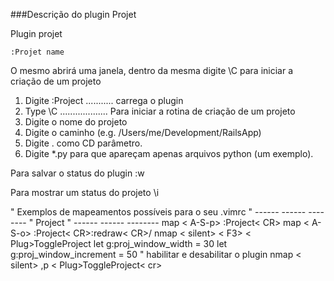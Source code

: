###Descrição do plugin Projet

 Plugin projet
 
    :Projet name
    
O mesmo abrirá uma janela, dentro da mesma digite \C para iniciar a criação de um projeto

   1. Digite :Project ........... carrega o plugin
   2. Type \C ................... Para iniciar a rotina de criação de um projeto
   3. Digite o nome do projeto
   4. Digite o caminho (e.g. /Users/me/Development/RailsApp)
   5. Digite . como CD parâmetro.
   6. Digite *.py para que apareçam apenas arquivos python (um exemplo). 
   
   Para salvar o status do plugin :w

   Para mostrar um status do projeto \i

  " Exemplos de mapeamentos possíveis para o seu .vimrc
  "  ------ ------ --------
  " Project
  "  ------ ------ --------
  map < A-S-p> :Project< CR>
  map < A-S-o> :Project< CR>:redraw< CR>/
  nmap < silent> < F3> < Plug>ToggleProject
  let g:proj_window_width = 30
  let g:proj_window_increment = 50
  " habilitar e desabilitar o plugin
  nmap < silent> ,p < Plug>ToggleProject< cr>

